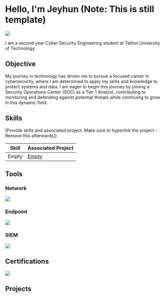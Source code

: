 # Hello, I'm Jeyhun (Note: This is still template)
<a href="www.linkedin.com/in/jeyhun-mustafayev-b6584b279"><img src="https://img.shields.io/badge/-LinkedIn-0072b1?&style=for-the-badge&logo=linkedin&logoColor=white" /></a>

I am a second year Cyber Security Engineering student at Tallinn University of Technology. 

## Objective

My journey in technology has driven me to pursue a focused career in cybersecurity, where I am determined to apply my skills and knowledge to protect systems and data. I am eager to begin this journey by joining a Security Operations Center (SOC) as a Tier 1 Analyst, contributing to monitoring and defending against potential threats while continuing to grow in this dynamic field.

## Skills
[Provide skills and associated project. Make sure to hyperlink the project - Remove this afterwards]]

| Skill                                         | Associated Project         |
|-----------------------------------------------|----------------------------|
| Empty          | <a href="https://google.com">Empty</a>|



## Tools

### Network
<div>
    <img src="https://img.shields.io/badge/-Wireshark-1679A7?&style=for-the-badge&logo=Wireshark&logoColor=white" />
</div>

### Endpoint
<div>
    <img src="https://img.shields.io/badge/-Microsoft_Defender_for_Endpoint-00A4EF?&style=for-the-badge&logo=Microsoft&logoColor=white" />
</div>

### SIEM
<div>
    <img src="https://img.shields.io/badge/Prometheus-000000?style=for-the-badge&logo=prometheus&labelColor=000000" />
</div>

## Certifications
<div>
    <img src="https://img.shields.io/badge/-Security%2B-FF0000?&style=for-the-badge&logo=CompTIA&logoColor=white" />
</div>

## Projects
